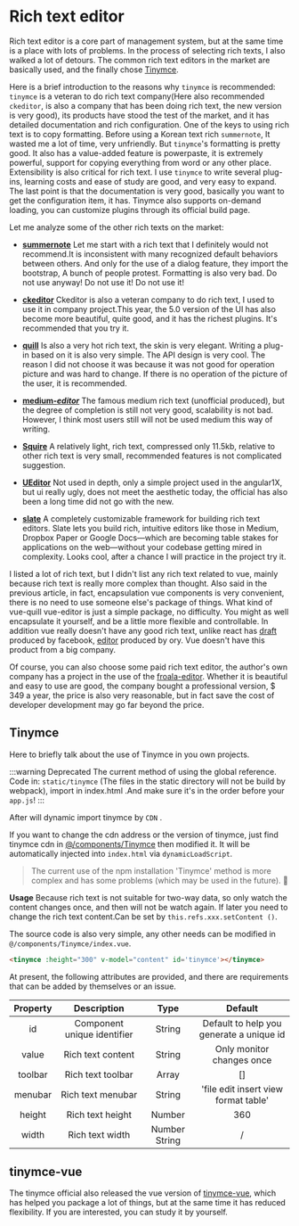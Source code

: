 # Rich text editor

Rich text editor is a core part of management system, but at the same time is a place with lots of problems. In the process of selecting rich texts, I also walked a lot of detours. The common rich text editors in the market are basically used, and the finally chose [Tinymce](https://github.com/tinymce/tinymce).

Here is a brief introduction to the reasons why `tinymce` is recommended: `tinymce` is a veteran to do rich text company(Here also recommended `ckeditor`, is also a company that has been doing rich text, the new version is very good), its products have stood the test of the market, and it has detailed documentation and rich configuration. One of the keys to using rich text is to copy formatting. Before using a Korean text rich `summernote`, It wasted me a lot of time, very unfriendly. But `tinymce`'s formatting is pretty good. It also has a value-added feature is powerpaste, it is extremely powerful, support for copying everything from word or any other place. Extensibility is also critical for rich text. I use `tinymce` to write several plug-ins, learning costs and ease of study are good, and very easy to expand. The last point is that the documentation is very good, basically you want to get the configuration item, it has. Tinymce also supports on-demand loading, you can customize plugins through its official build page.

Let me analyze some of the other rich texts on the market:

- **[summernote](https://github.com/summernote/summernote)** Let me start with a rich text that I definitely would not recommend.It is inconsistent with many recognized default behaviors between others. And only for the use of a dialog feature, they import the bootstrap, A bunch of people protest. Formatting is also very bad. Do not use anyway! Do not use it! Do not use it!

- **[ckeditor](https://github.com/galetahub/ckeditor)** Ckeditor is also a veteran company to do rich text,
  I used to use it in company project.This year, the 5.0 version of the UI has also become more beautiful, quite good, and it has the richest plugins. It's recommended that you try it.

- **[quill](https://github.com/quilljs/quill)** Is also a very hot rich text, the skin is very elegant. Writing a plug-in based on it is also very simple. The API design is very cool. The reason I did not choose it was because it was not good for operation picture and was hard to change. If there is no operation of the picture of the user, it is recommended.

- **[medium-_editor_](https://github.com/yabwe/medium-editor)** The famous medium rich text (unofficial produced), but the degree of completion is still not very good, scalability is not bad. However, I think most users still will not be used medium this way of writing.

- **[Squire](https://github.com/neilj/Squire)** A relatively light, rich text, compressed only 11.5kb, relative to other rich text is very small, recommended features is not complicated suggestion.

- **[UEditor](http://ueditor.baidu.com/website/index.html)** Not used in depth, only a simple project used in the angular1X, but ui really ugly, does not meet the aesthetic today, the official has also been a long time did not go with the new.

- **[slate](https://github.com/ianstormtaylor/slate)** A completely customizable framework for building rich text editors. Slate lets you build rich, intuitive editors like those in Medium, Dropbox Paper or Google Docs—which are becoming table stakes for applications on the web—without your codebase getting mired in complexity. Looks cool, after a chance I will practice in the project try it.

I listed a lot of rich text, but I didn't list any rich text related to vue, mainly because rich text is really more complex than thought. Also said in the previous article, in fact, encapsulation vue components is very convenient, there is no need to use someone else's package of things.
What kind of vue-quill vue-editor is just a simple package, no difficulty. You might as well encapsulate it yourself, and be a little more flexible and controllable. In addition vue really doesn't have any good rich text, unlike react has [draft](https://github.com/facebook/draft-js) produced by facebook, [editor](https://github.com/ory/editor) produced by ory. Vue doesn't have this product from a big company.

Of course, you can also choose some paid rich text editor, the author's own company has a project in the use of the [froala-editor](https://www.froala.com/wysiwyg-editor). Whether it is beautiful and easy to use are good, the company bought a professional version, $ 349 a year, the price is also very reasonable, but in fact save the cost of developer development may go far beyond the price.

## Tinymce

Here to briefly talk about the use of Tinymce in you own projects.

:::warning Deprecated
The current method of using the global reference. Code in: `static/tinymce` (The files in the static directory will not be build by webpack), import in index.html .And make sure it's in the order before your `app.js`!
:::

After <Badge text="v4.2.0+"/> will dynamic import tinymce by `CDN` .

If you want to change the cdn address or the version of tinymce, just find tinymce cdn in [@/components/Tinymce](https://github.com/midfar/vue3-element-admin/blob/main/src/components/Tinymce/index.vue) then modified it. It will be automatically injected into `index.html` via `dynamicLoadScript`.

> The current use of the npm installation 'Tinymce' method is more complex and has some problems (which may be used in the future). :space_invader:

**Usage**
Because rich text is not suitable for two-way data, so only watch the content changes once, and then will not be watch again. If later you need to change the rich text content.Can be set by `this.refs.xxx.setContent ()`.

The source code is also very simple, any other needs can be modified in `@/components/Tinymce/index.vue`.

```html
<tinymce :height="300" v-model="content" id='tinymce'></tinymce>
```

At present, the following attributes are provided, and there are requirements that can be added by themselves or an issue.

| Property |         Description         |     Type      |                 Default                  |
| :------: | :-------------------------: | :-----------: | :--------------------------------------: |
|    id    | Component unique identifier |    String     | Default to help you generate a unique id |
|  value   |      Rich text content      |    String     |        Only monitor changes once         |
| toolbar  |      Rich text toolbar      |     Array     |                    []                    |
| menubar  |      Rich text menubar      |    String     |   'file edit insert view format table'   |
|  height  |      Rich text height       |    Number     |                   360                    |
|  width   |       Rich text width       | Number String |                    /                     |

## tinymce-vue

The tinymce official also released the vue version of [tinymce-vue](https://github.com/tinymce/tinymce-vue), which has helped you package a lot of things, but at the same time it has reduced flexibility. If you are interested, you can study it by yourself.

